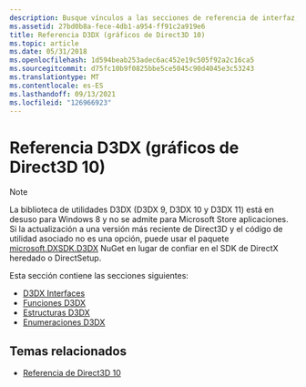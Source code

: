 ```yaml
---
description: Busque vínculos a las secciones de referencia de interfaz, función, estructura y enumeración en Gráficos de Direct3D 10.
ms.assetid: 27bd0b8a-fece-4db1-a954-ff91c2a919e6
title: Referencia D3DX (gráficos de Direct3D 10)
ms.topic: article
ms.date: 05/31/2018
ms.openlocfilehash: 1d594beab253adec6ac452e19c505f92a2c16ca5
ms.sourcegitcommit: d75fc10b9f0825bbe5ce5045c90d4045e3c53243
ms.translationtype: MT
ms.contentlocale: es-ES
ms.lasthandoff: 09/13/2021
ms.locfileid: "126966923"
---
```

# <a name="d3dx-reference-direct3d-10-graphics"></a>Referencia D3DX (gráficos de Direct3D 10)

> [!NOTE]  
> La biblioteca de utilidades D3DX (D3DX 9, D3DX 10 y D3DX 11) está en desuso para Windows 8 y no se admite para Microsoft Store aplicaciones. Si la actualización a una versión más reciente de Direct3D y el código de utilidad asociado no es una opción, puede usar el paquete [microsoft.DXSDK.D3DX](https://www.nuget.org/packages/Microsoft.DXSDK.D3DX) NuGet en lugar de confiar en el SDK de DirectX heredado o DirectSetup.

Esta sección contiene las secciones siguientes:

-   [D3DX Interfaces](d3d10-graphics-reference-d3dx10-interfaces.md)
-   [Funciones D3DX](d3d10-graphics-reference-d3dx10-functions.md)
-   [Estructuras D3DX](d3d10-graphics-reference-d3dx10-structures.md)
-   [Enumeraciones D3DX](d3d10-graphics-reference-d3dx10-enums.md)

## <a name="related-topics"></a>Temas relacionados

* [Referencia de Direct3D 10](d3d10-graphics-reference.md)
